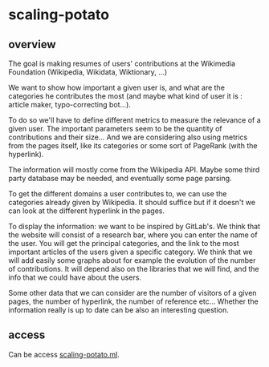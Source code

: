 # scaling-potato
## overview
The goal is making resumes of users' contributions at the Wikimedia Foundation (Wikipedia, Wikidata, Wiktionary, ...)

We want to show how important a given user is, and what are the categories he contributes the most (and maybe what kind of user it is : article maker, typo-correcting bot…).

To do so we'll have to define different metrics to measure the relevance of a given user. The important parameters seem to be the quantity of contributions and their size… And we are considering also using metrics from the pages itself, like its categories or some sort of PageRank (with the hyperlink).

The information will mostly come from the Wikipedia API. Maybe some third party database may be needed, and eventually some page parsing.

To get the different domains a user contributes to, we can use the categories already given by Wikipedia. It should suffice but if it doesn't we can look at the different hyperlink in the pages.

To display the information: we want to be inspired by GitLab's. We think that the website will consist of a research bar, where you can enter the name of the user. You will get the principal categories, and the link to the most important articles of the users given a specific category. We think that we will add easily some graphs about for example the evolution of the number of contributions. It will depend also on the libraries that we will find, and the info that we could have about the users.

Some other data that we can consider are the number of visitors of a given pages, the number of hyperlink, the number of reference etc… Whether the information really is up to date can be also an interesting question.

## access
Can be access [scaling-potato.ml](scaling-potato.ml).

